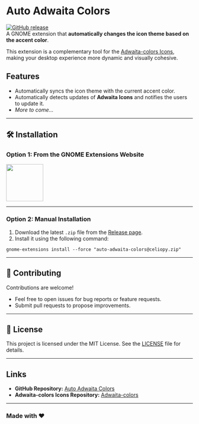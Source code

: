 # Auto Adwaita Colors

[![GitHub release](https://img.shields.io/github/v/release/celiopy/auto-adwaita-colors?style=flat-square)](https://github.com/celiopy/auto-adwaita-colors/releases)  
A GNOME extension that **automatically changes the icon theme based on the accent color**.  

This extension is a complementary tool for the [Adwaita-colors Icons](https://github.com/dpejoh/Adwaita-colors), making your desktop experience more dynamic and visually cohesive.

## Features
- Automatically syncs the icon theme with the current accent color.
- Automatically detects updates of **Adwaita Icons** and notifies the users to update it.
- *More to come...*

---

## 🛠 Installation  

### **Option 1: From the GNOME Extensions Website**  
[<img src="https://micheleg.github.io/dash-to-dock/media/get-it-on-ego.png" height="100">](https://extensions.gnome.org/extension/7529/auto-adwaita-colors/)

---

### **Option 2: Manual Installation**  
1. Download the latest `.zip` file from the [Release page](https://github.com/celiopy/auto-adwaita-colors/releases).  
2. Install it using the following command: 
```
gnome-extensions install --force "auto-adwaita-colors@celiopy.zip"
```

---

## 🤝 Contributing  

Contributions are welcome!  
- Feel free to open issues for bug reports or feature requests.  
- Submit pull requests to propose improvements.  

---

## 📜 License  

This project is licensed under the MIT License. See the [LICENSE](LICENSE) file for details.

---

## Links  
- **GitHub Repository:** [Auto Adwaita Colors](https://github.com/celiopy/auto-adwaita-colors)  
- **Adwaita-colors Icons Repository:** [Adwaita-colors](https://github.com/dpejoh/Adwaita-colors)

---

### Made with ❤️
